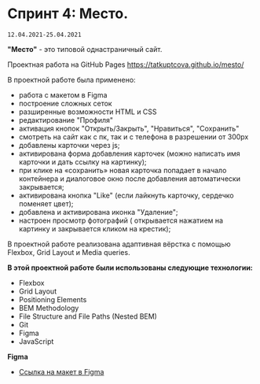 #  Спринт 4: Место.
    12.04.2021-25.04.2021

**"Место"** - это типовой однастраничный сайт. 

Проектная работа на GitHub Pages https://tatkuptcova.github.io/mesto/

В проектной работе была применено:
* работа с макетом в Figma
* построение сложных сеток
* разширенные возможности HTML и CSS
* редактирование "Профиля"
* активация кнопок "Открыть/Закрыть", "Нравиться", "Сохранить"
* смотреть на сайт как с пк, так и с телефона в разрешении от 300px
* добавлены карточки через js;
* активирована форма добавления карточек (можно написать имя карточки и дать ссылку на картинку);
* при клике на «сохранить» новая карточка попадает в начало контейнера и диалоговое окно после добавления автоматически закрывается;
* активирована кнопка "Like" (если лайкнуть карточку, сердечко поменяет цвет);
* добавлена и активирована иконка "Удаление";
* настроен просмотр фотографий ( открывается нажатием на картинку и закрывается кликом на крестик);

В проектной работе реализована адаптивная вёрстка с помощью Flexbox, Grid Layout и Media queries.

**В этой проектной работе были использованы следующие технологии:**
* Flexbox 
* Grid Layout 
* Positioning Elements 
* BEM Methodology 
* File Structure and File Paths (Nested BEM) 
* Git 
* Figma 
* JavaScript


**Figma**

* [Ссылка на макет в Figma](https://www.figma.com/file/2cn9N9jSkmxD84oJik7xL7/JavaScript.-Sprint-4?node-id=0%3A1)
